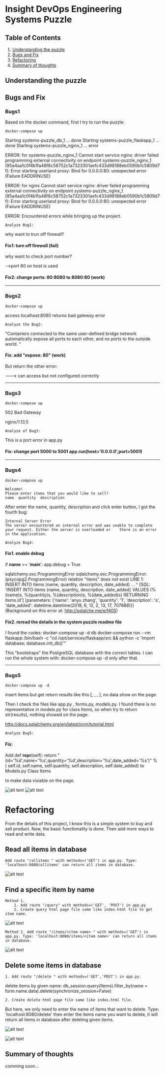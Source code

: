 # Insight DevOps Engineering Systems Puzzle

## Table of Contents
1. [Understanding the puzzle](README.md#understanding-the-puzzle)
2. [Bugs and Fix](README.md#bugs-and-fix)
3. [Refactoring](README.md#refactoring)
4. [Summary of thoughts](README.md#summary-of-thoughts)

## Understanding the puzzle

## Bugs and Fix

### Bugs1

Based on the docker command, first I try to run the puzzle: 

    docker-compose up


Starting systems-puzzle_db_1 ... done
Starting systems-puzzle_flaskapp_1 ... done
Starting systems-puzzle_nginx_1    ... error

ERROR: for systems-puzzle_nginx_1  Cannot start service nginx: driver failed programming external connectivity on endpoint systems-puzzle_nginx_1 (95a4aa1c0f4b1fa48f6c58752c1a7323301aefc433d98188eb0590b1c5809d7f): Error starting userland proxy: Bind for 0.0.0.0:80: unexpected error (Failure EADDRINUSE)

ERROR: for nginx  Cannot start service nginx: driver failed programming external connectivity on endpoint systems-puzzle_nginx_1 (95a4aa1c0f4b1fa48f6c58752c1a7323301aefc433d98188eb0590b1c5809d7f): Error starting userland proxy: Bind for 0.0.0.0:80: unexpected error (Failure EADDRINUSE)

ERROR: Encountered errors while bringing up the project.

    Analyze Bug1:




why want to trun off firewall?


#### Fix1: turn off firewall (fail)


why want to check port number?

-->port 80 on host is used

#### Fix2: change ports: 80:8080 to 8080:80 (work)


----------------------------------------
### Bugs2

    docker-compose up
        
access localhost:8080 returns bad gateway error

    Analyze the Bug2:
    
"Containers connected to the same user-defined bridge network automatically expose all ports to each other, and no ports to the outside world. "

#### Fix: add "expose: 80" (work)

But return the other error:

---> can access but not configured correctly

----------------------------------------

### Bugs3

    docker-compose up

502 Bad Gateway

nginx/1.13.5

    Analyze of Bug3: 

This is a port error in app.py
#### Fix: change port 5000 to 5001 app.run(host='0.0.0.0',port=5001)

-------------------------------------------------------------
### Bugs4

    docker-compose up

    Welcome!
    Please enter items that you would like to sell?
    name  quantity  description  

After enter the name, quantity, description and click enter button, I got the fourth bug:

    Internal Server Error
    The server encountered an internal error and was unable to complete your request. Either the server is overloaded or    there is an error in the application.

    Analyze Bug4:


#### Fix1. enable debug 

if __name__ == '__main__':
    app.debug = True


sqlalchemy.exc.ProgrammingError
sqlalchemy.exc.ProgrammingError: (psycopg2.ProgrammingError) relation "items" does not exist
LINE 1: INSERT INTO items (name, quantity, description, date_added) ...
                    ^
 [SQL: 'INSERT INTO items (name, quantity, description, date_added) VALUES (%(name)s, %(quantity)s, %(description)s, %(date_added)s) RETURNING items.id'] [parameters: {'name': 'anyu zhang', 'quantity': '1', 'description': 's', 'date_added': datetime.datetime(2018, 6, 12, 2, 13, 17, 707688)}] (Background on this error at: http://sqlalche.me/e/f405)


#### Fix2. reread the details in the system puzzle readme file

I found the codes: 
    docker-compose up -d db
    docker-compose run --rm flaskapp /bin/bash -c "cd /opt/services/flaskapp/src && python -c  'import database; database.init_db()'"

This "bootstraps" the PostgreSQL database with the correct tables. I can run the whole system with:
docker-compose up -d only after that.


-----------------------------------------------------------------
### Bugs5

    docker-compose up -d

insert items but get return results like this  [, , , ], no data show on the page.

Then I check the files like app.py , forms.py, models.py.
I found there is no representative in models.py for class Items, so when try to return str(results), nothing showed on the page.

http://docs.sqlalchemy.org/en/latest/orm/tutorial.html

    Analyze Bug5:
    

#### Fix: 
Add
def __repr__(self):
    	return "(id='%d',name='%s',quantity='%d',description='%s',date_added='%s')" % (
    		self.id, self.name, self.quantity, self.description, self.date_added)
to Models.py Class Items

to make data visiable on the page.

![alt text](https://github.com/anyuz/anyuzhangpuzzle/blob/master/Screen%20Shot%202018-06-13%20at%2011.48.25%20AM.png)
![alt text](https://github.com/anyuz/anyuzhangpuzzle/blob/master/Screen%20Shot%202018-06-13%20at%2011.48.32%20AM.png)




# Refactoring
From the details of this project, I know this is a simple system to buy and sell product.
Now, the basic functionality is done. 
Then add more ways to read and write data.
## Read all items in database

    Add route "/allitems " with methods=('GET') in app.py. Type: 'localhost:8080/allitems' can return all items in database.
![alt text](https://github.com/anyuz/anyuzhangpuzzle/blob/master/Screen%20Shot%202018-06-13%20at%2011.48.47%20AM.png)


## Find a specific item by name

    Method 1. 
        1. Add route "/query" with methods=('GET', 'POST') in app.py 
        2. Create query html page file same like index.html file to get item name.

![alt text](https://github.com/anyuz/anyuzhangpuzzle/blob/master/Screen%20Shot%202018-06-13%20at%2011.52.37%20PM.png)

    Method 2. Add route "/items/<item name> " with methods=('GET') in app.py. Type: 'localhost:8080/items/<item name>' can return all items in database.

![alt text](https://github.com/anyuz/anyuzhangpuzzle/blob/master/Screen%20Shot%202018-06-13%20at%2011.51.47%20AM.png)


## Delete some items in database

    1. Add route "/delete " with methods=('GET','POST') in app.py. 
delete items by given name: db_session.query(Items).filter_by(name = form.name.data).delete(synchronize_session=False)

    2. Create delete html page file same like index.html file.

But here, we only need to enter the name of items that want to delete. Type: 'localhost:8080/delete' then enter the items name you want to delete, it will return all items in database after deleting given items.

![alt text](https://github.com/anyuz/anyuzhangpuzzle/blob/master/Screen%20Shot%202018-06-13%20at%2011.49.10%20AM.png)

![alt text](https://github.com/anyuz/anyuzhangpuzzle/blob/master/Screen%20Shot%202018-06-13%20at%2011.49.19%20AM.png)



## Summary of thoughts
comming soon...
